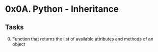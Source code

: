 # 0x0A. Python - Inheritance
## Tasks
0. Function that returns the list of available attributes and methods of an object
